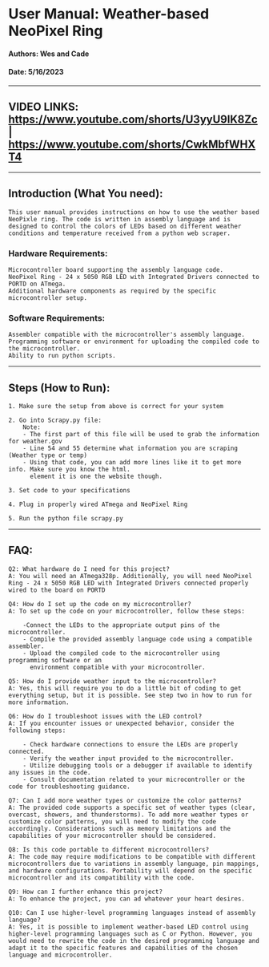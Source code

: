 # User Manual: Weather-based NeoPixel Ring
#### Authors: Wes and Cade
#### Date: 5/16/2023
---
## VIDEO LINKS: https://www.youtube.com/shorts/U3yyU9lK8Zc | https://www.youtube.com/shorts/CwkMbfWHXT4
---
## Introduction (What You need):
    This user manual provides instructions on how to use the weather based NeoPixle ring. The code is written in assembly language and is designed to control the colors of LEDs based on different weather conditions and temperature received from a python web scraper.

### Hardware Requirements:
    Microcontroller board supporting the assembly language code.
    NeoPixel Ring - 24 x 5050 RGB LED with Integrated Drivers connected to PORTD on ATmega.
    Additional hardware components as required by the specific microcontroller setup.

### Software Requirements:
    Assembler compatible with the microcontroller's assembly language.
    Programming software or environment for uploading the compiled code to the microcontroller.
    Ability to run python scripts.
---

## Steps (How to Run):
    1. Make sure the setup from above is correct for your system 
   
    2. Go into Scrapy.py file:
        Note:
        - The first part of this file will be used to grab the information for weather.gov
        - Line 54 and 55 determine what information you are scraping (Weather type or temp)
        - Using that code, you can add more lines like it to get more info. Make sure you know the html.
          element it is one the website though.

    3. Set code to your specifications

    4. Plug in properly wired ATmega and NeoPixel Ring
   
    5. Run the python file scrapy.py
---

## FAQ:
    Q2: What hardware do I need for this project?
    A: You will need an ATmega328p. Additionally, you will need NeoPixel Ring - 24 x 5050 RGB LED with Integrated Drivers connected properly wired to the board on PORTD

    Q4: How do I set up the code on my microcontroller?
    A: To set up the code on your microcontroller, follow these steps:

        -Connect the LEDs to the appropriate output pins of the microcontroller.
        - Compile the provided assembly language code using a compatible assembler.
        - Upload the compiled code to the microcontroller using programming software or an 
          environment compatible with your microcontroller.

    Q5: How do I provide weather input to the microcontroller?
    A: Yes, this will require you to do a little bit of coding to get everything setup, but it is possible. See step two in how to run for more information.

    Q6: How do I troubleshoot issues with the LED control?
    A: If you encounter issues or unexpected behavior, consider the following steps:

        - Check hardware connections to ensure the LEDs are properly connected.
        - Verify the weather input provided to the microcontroller.
        - Utilize debugging tools or a debugger if available to identify any issues in the code.
        - Consult documentation related to your microcontroller or the code for troubleshooting guidance.
  
    Q7: Can I add more weather types or customize the color patterns?
    A: The provided code supports a specific set of weather types (clear, overcast, showers, and thunderstorms). To add more weather types or customize color patterns, you will need to modify the code accordingly. Considerations such as memory limitations and the capabilities of your microcontroller should be considered.

    Q8: Is this code portable to different microcontrollers?
    A: The code may require modifications to be compatible with different microcontrollers due to variations in assembly language, pin mappings, and hardware configurations. Portability will depend on the specific microcontroller and its compatibility with the code.

    Q9: How can I further enhance this project?
    A: To enhance the project, you can ad whatever your heart desires.

    Q10: Can I use higher-level programming languages instead of assembly language?
    A: Yes, it is possible to implement weather-based LED control using higher-level programming languages such as C or Python. However, you would need to rewrite the code in the desired programming language and adapt it to the specific features and capabilities of the chosen language and microcontroller.
